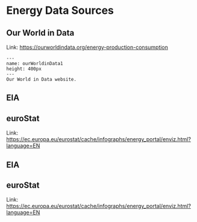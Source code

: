 # Energy Data Sources

## Our World in Data

Link: https://ourworldindata.org/energy-production-consumption 


```{figure} /workspaces/EAGE_PythonRenewableEnergyCourse/EAGE_PythonRenewableEnergyCourse/images/section4/section4_ourworldindata_1.png
---
name: ourWorldinData1
height: 400px
---
Our World in Data website.
```

## EIA

## euroStat

Link: https://ec.europa.eu/eurostat/cache/infographs/energy_portal/enviz.html?language=EN

## EIA

## euroStat

Link: https://ec.europa.eu/eurostat/cache/infographs/energy_portal/enviz.html?language=EN